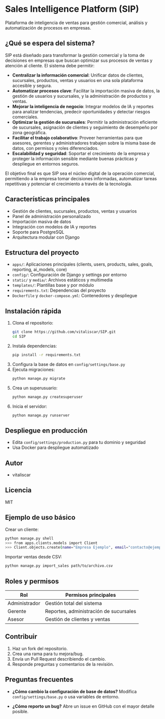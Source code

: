 # Sales Intelligence Platform (SIP)

Plataforma de inteligencia de ventas para gestión comercial, análisis y automatización de procesos en empresas.

## ¿Qué se espera del sistema?
SIP está diseñado para transformar la gestión comercial y la toma de decisiones en empresas que buscan optimizar sus procesos de ventas y atención al cliente. El sistema debe permitir:

- **Centralizar la información comercial**: Unificar datos de clientes, sucursales, productos, ventas y usuarios en una sola plataforma accesible y segura.
- **Automatizar procesos clave**: Facilitar la importación masiva de datos, la gestión de usuarios y sucursales, y la administración de productos y ventas.
- **Mejorar la inteligencia de negocio**: Integrar modelos de IA y reportes para analizar tendencias, predecir oportunidades y detectar riesgos comerciales.
- **Optimizar la gestión de sucursales**: Permitir la administración eficiente de sucursales, asignación de clientes y seguimiento de desempeño por zona geográfica.
- **Facilitar el trabajo colaborativo**: Proveer herramientas para que asesores, gerentes y administradores trabajen sobre la misma base de datos, con permisos y roles diferenciados.
- **Escalabilidad y seguridad**: Soportar el crecimiento de la empresa y proteger la información sensible mediante buenas prácticas y despliegue en entornos seguros.

El objetivo final es que SIP sea el núcleo digital de la operación comercial, permitiendo a la empresa tomar decisiones informadas, automatizar tareas repetitivas y potenciar el crecimiento a través de la tecnología.

## Características principales
- Gestión de clientes, sucursales, productos, ventas y usuarios
- Panel de administración personalizado
- Importación masiva de datos
- Integración con modelos de IA y reportes
- Soporte para PostgreSQL
- Arquitectura modular con Django

## Estructura del proyecto
- `apps/`: Aplicaciones principales (clients, users, products, sales, goals, reporting, ai_models, core)
- `config/`: Configuración de Django y settings por entorno
- `static/` y `media/`: Archivos estáticos y multimedia
- `templates/`: Plantillas base y por módulo
- `requirements.txt`: Dependencias del proyecto
- `Dockerfile` y `docker-compose.yml`: Contenedores y despliegue

## Instalación rápida
1. Clona el repositorio:
   ```bash
   git clone https://github.com/vitaliscar/SIP.git
   cd SIP
   ```
2. Instala dependencias:
   ```bash
   pip install -r requirements.txt
   ```
3. Configura la base de datos en `config/settings/base.py`
4. Ejecuta migraciones:
   ```bash
   python manage.py migrate
   ```
5. Crea un superusuario:
   ```bash
   python manage.py createsuperuser
   ```
6. Inicia el servidor:
   ```bash
   python manage.py runserver
   ```

## Despliegue en producción
- Edita `config/settings/production.py` para tu dominio y seguridad
- Usa Docker para despliegue automatizado

## Autor
- vitaliscar

## Licencia
MIT

## Ejemplo de uso básico

Crear un cliente:
```bash
python manage.py shell
>>> from apps.clients.models import Client
>>> Client.objects.create(name="Empresa Ejemplo", email="contacto@ejemplo.com")
```

Importar ventas desde CSV:
```bash
python manage.py import_sales path/to/archivo.csv
```

## Roles y permisos

| Rol          | Permisos principales                         |
|--------------|---------------------------------------------|
| Administrador| Gestión total del sistema                   |
| Gerente      | Reportes, administración de sucursales      |
| Asesor       | Gestión de clientes y ventas                |

## Contribuir

1. Haz un fork del repositorio.
2. Crea una rama para tu mejora/bug.
3. Envía un Pull Request describiendo el cambio.
4. Responde preguntas y comentarios de la revisión.

## Preguntas frecuentes

- **¿Cómo cambio la configuración de base de datos?**
  Modifica `config/settings/base.py` o usa variables de entorno.

- **¿Cómo reporto un bug?**
  Abre un issue en GitHub con el mayor detalle posible.

